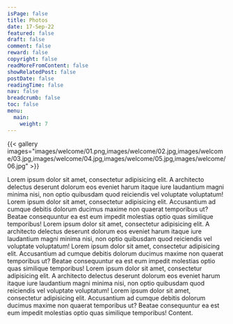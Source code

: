 ```yaml
---
isPage: false
title: Photos
date: 17-Sep-22
featured: false
draft: false
comment: false
reward: false
copyright: false
readMoreFromContent: false
showRelatedPost: false
postDate: false
readingTime: false
nav: false
breadcrumb: false
toc: false
menu:
  main:
    weight: 7
---
```


{{< gallery images="images/welcome/01.png,images/welcome/02.jpg,images/welcome/03.jpg,images/welcome/04.jpg,images/welcome/05.jpg,images/welcome/06.jpg" >}}


Lorem ipsum dolor sit amet, consectetur adipisicing elit. A architecto delectus deserunt dolorum eos eveniet harum itaque iure laudantium magni minima nisi, non optio quibusdam quod reiciendis vel voluptate voluptatum!
Lorem ipsum dolor sit amet, consectetur adipisicing elit. Accusantium ad cumque debitis dolorum ducimus maxime non quaerat temporibus ut? Beatae consequuntur ea est eum impedit molestias optio quas similique temporibus!
Lorem ipsum dolor sit amet, consectetur adipisicing elit. A architecto delectus deserunt dolorum eos eveniet harum itaque iure laudantium magni minima nisi, non optio quibusdam quod reiciendis vel voluptate voluptatum!
Lorem ipsum dolor sit amet, consectetur adipisicing elit. Accusantium ad cumque debitis dolorum ducimus maxime non quaerat temporibus ut? Beatae consequuntur ea est eum impedit molestias optio quas similique temporibus!
Lorem ipsum dolor sit amet, consectetur adipisicing elit. A architecto delectus deserunt dolorum eos eveniet harum itaque iure laudantium magni minima nisi, non optio quibusdam quod reiciendis vel voluptate voluptatum!
Lorem ipsum dolor sit amet, consectetur adipisicing elit. Accusantium ad cumque debitis dolorum ducimus maxime non quaerat temporibus ut? Beatae consequuntur ea est eum impedit molestias optio quas similique temporibus!
Content.
